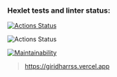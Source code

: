 ### Hexlet tests and linter status:
[![Actions Status](https://github.com/Giridhar108/frontend-project-lvl3/workflows/hexlet-check/badge.svg)](https://github.com/Giridhar108/frontend-project-lvl3/actions)

![Actions Status](https://github.com/Giridhar108/frontend-project-lvl3/workflows/Node%20CI/badge.svg)

[![Maintainability](https://api.codeclimate.com/v1/badges/64b8baed40899286526e/maintainability)](https://codeclimate.com/github/Giridhar108/frontend-project-lvl3/maintainability)

>https://giridharrss.vercel.app
